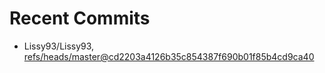 # Recent Commits

<!-- START gadpp -->
- Lissy93/Lissy93, [refs/heads/master@cd2203a4126b35c854387f690b01f85b4cd9ca40](https://github.com/Lissy93/Lissy93/commit/cd2203a4126b35c854387f690b01f85b4cd9ca40)
